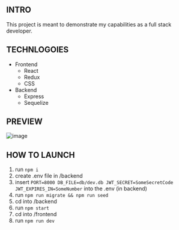 ## INTRO

This project is meant to demonstrate my capabilities as a full stack developer.

## TECHNLOGOIES

- Frontend
  - React
  - Redux
  - CSS
- Backend
  - Express
  - Sequelize

## PREVIEW
![image](https://github.com/user-attachments/assets/7960efa2-bed0-465d-9aea-d78e34fa24e4)

## HOW TO LAUNCH
1. run ```npm i```
2. create .env file in /backend
3. insert ```PORT=8000
DB_FILE=db/dev.db
JWT_SECRET=SomeSecretCode
JWT_EXPIRES_IN=SomeNumber``` into the .env (in backend)
4. run ```npm run migrate && npm run seed```
5. cd into /backend
6. run ```npm start```
7. cd into /frontend
8. run ```npm run dev```
   
